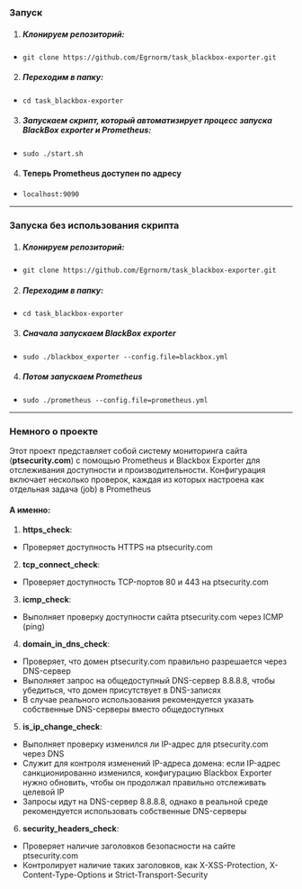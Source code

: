 
### Запуск  
1. ##### Клонируем репозиторий:  
- `git clone https://github.com/Egrnorm/task_blackbox-exporter.git`  
2. ##### Переходим в папку:  
- `cd task_blackbox-exporter`  
3. ##### Запускаем скрипт, который автоматизирует процесс запуска BlackBox exporter и Prometheus:
- `sudo ./start.sh`  
4. #### Теперь Prometheus доступен по адресу
- `localhost:9090`
---
### Запуска без использования скрипта
1. ##### Клонируем репозиторий:  
- `git clone https://github.com/Egrnorm/task_blackbox-exporter.git`  
2. ##### Переходим в папку:  
- `cd task_blackbox-exporter`
3. ##### Сначала запускаем BlackBox exporter
- `sudo ./blackbox_exporter --config.file=blackbox.yml`
4. ##### Потом запускаем Prometheus
- `sudo ./prometheus --config.file=prometheus.yml`

---
### Немного о проекте  
Этот проект представляет собой систему мониторинга сайта (**ptsecurity.com**) с помощью Prometheus и Blackbox Exporter для отслеживания доступности и производительности. Конфигурация включает несколько проверок, каждая из которых настроена как отдельная задача (job) в Prometheus  
#### А именно:  
1. **https_check**:  
- Проверяет доступность HTTPS на ptsecurity.com  
2. **tcp_connect_check**:  
- Проверяет доступность TCP-портов 80 и 443 на ptsecurity.com  
3. **icmp_check**:  
- Выполняет проверку доступности сайта ptsecurity.com через ICMP (ping)  
4. **domain_in_dns_check**:  
- Проверяет, что домен ptsecurity.com правильно разрешается через DNS-сервер  
- Выполняет запрос на общедоступный DNS-сервер 8.8.8.8, чтобы убедиться, что домен присутствует в DNS-записях  
- В случае реального использования рекомендуется указать собственные DNS-серверы вместо общедоступных  
5. **is_ip_change_check**:  
- Выполняет проверку изменился ли IP-адрес для ptsecurity.com через DNS  
- Служит для контроля изменений IP-адреса домена: если IP-адрес санкционированно изменился, конфигурацию Blackbox Exporter нужно обновить, чтобы он продолжал правильно отслеживать целевой IP  
- Запросы идут на DNS-сервер 8.8.8.8, однако в реальной среде рекомендуется использовать собственные DNS-серверы  
6. **security_headers_check**:  
- Проверяет наличие заголовков безопасности на сайте ptsecurity.com  
- Контролирует наличие таких заголовков, как X-XSS-Protection, X-Content-Type-Options и Strict-Transport-Security
